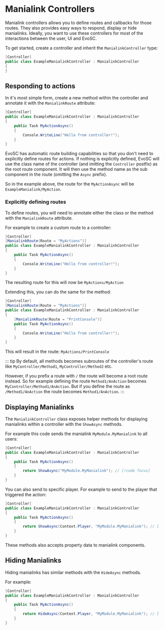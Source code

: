 # Manialink Controllers
Manialink controllers allows you to define routes and callbacks for those routes. They also provides easy ways to respond, display or hide manialinks. Ideally, you want to use these controllers for most of the interactions between the user, UI and EvoSC.

To get started, create a controller and inherit the `ManialinkController` type:
```csharp
[Controller]
public class ExampleManialinkController : ManialinkController
{
}
```

## Responding to actions
In it's most simple form, create a new method within the controller and annotate it with the `ManialinkRoute` attribute:

```csharp
[Controller]
public class ExampleManialinkController : ManialinkController
{
    public Task MyActionAsync()
    {
        Console.WriteLine("Hello from controller!");
    }
}
```

EvoSC has automatic route building capabilities so that you don't need to explicitly define routes for actions. If nothing is explicitly defined, EvoSC will use the class name of the controller (and imitting the `Controller` postfix) as the root route component. It will then use the method name as the sub component in the route (omitting the `Async` prefix).

So in the example above, the route for the `MyActionAsync` will be `ExampleManialink/MyAction`.

### Explicitly defining routes
To define routes, you will need to annotate either the class or the method with the `ManialinkRoute` attribute.

For example to create a custom route to a controller:

```csharp
[Controller]
[ManialinkRoute(Route = "MyActions")]
public class ExampleManialinkController : ManialinkController
{
    public Task MyActionAsync()
    {
        Console.WriteLine("Hello from controller!");
    }
}
```
The resulting route for this will now be `MyActions/MyAction`

Extending this, you can do the same for the method:

```csharp
[Controller]
[ManialinkRoute(Route = "MyActions")]
public class ExampleManialinkController : ManialinkController
{
    [ManialinkRoute(Route = "PrintConsole")]
    public Task MyActionAsync()
    {
        Console.WriteLine("Hello from controller!");
    }
}
```
This will result in the route: `MyActions/PrintConsole`

::: tip
By default, all methods becomes subroutes of the controller's route like `MyController/Method1`, `MyController/Method2` etc.

However, if you prefix a route with `/` the route will become a root route instead. So for example defining the route `Method1/AnAction` becomes `MyController/Method1/AnAction`. But if you define the route as `/Method1/AnAction` the route becomes `Method1/AnAction`.
:::

## Displaying Manialinks
The `ManialinkController` class exposes helper methods for displaying manialinks within a controller with the `ShowAsync` methods.

For example this code sends the manialink `MyModule.MyManialink` to all users:
```csharp
[Controller]
public class ExampleManialinkController : ManialinkController
{
    public Task MyActionAsync()
    {
        return ShowAsync("MyModule.MyManialink"); // [!code focus]
    }
}
```

You can also send to specific player. For example to send to the player that triggered the action:
```csharp
[Controller]
public class ExampleManialinkController : ManialinkController
{
    public Task MyActionAsync()
    {
        return ShowAsync(Context.Player, "MyModule.MyManialink"); // [!code focus]
    }
}
```

These methods also accepts property data to manialink components.

## Hiding Manialinks
Hiding manialinks has similar methods with the `HideAsync` methods.

For example:
```csharp
[Controller]
public class ExampleManialinkController : ManialinkController
{
    public Task MyActionAsync()
    {
        return HideAsync(Context.Player, "MyModule.MyManialink"); // [!code focus]
    }
}
```